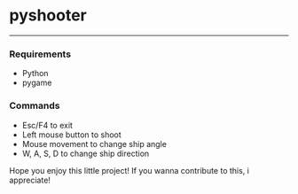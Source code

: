 # pyshooter
- - -
### Requirements
- Python
- pygame

### Commands
- Esc/F4 to exit
- Left mouse button to shoot
- Mouse movement to change ship angle
- W, A, S, D to change ship direction

Hope you enjoy this little project!
If you wanna contribute to this, i appreciate!
